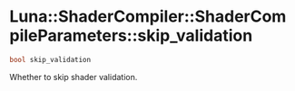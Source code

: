 # Luna::ShaderCompiler::ShaderCompileParameters::skip_validation

```c++
bool skip_validation
```

Whether to skip shader validation. 

